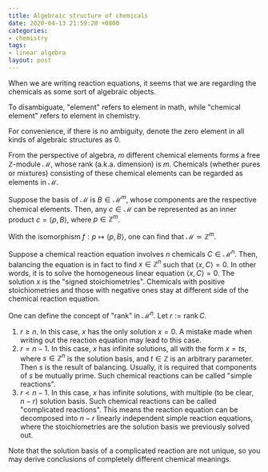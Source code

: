 ```yaml
---
title: Algebraic structure of chemicals
date: 2020-04-13 21:59:28 +0800
categories:
- chemistry
tags:
- linear algebra
layout: post
---
```


When we are writing reaction equations,
it seems that
we are regarding the chemicals as some sort of algebraic objects.

To disambiguate, "element" refers to element in math,
while "chemical element" refers to element in chemistry.

For convenience, if there is no ambiguity,
denote the zero element in all kinds of algebraic structures as $0$.

From the perspective of algebra,
$m$ different chemical elements forms a free $\mathbb Z$-module $\mathscr M$,
whose rank (a.k.a. dimension) is $m$.
Chemicals (whether pures or mixtures) consisting of these chemical elements
can be regarded as elements in $\mathscr M$.

Suppose the basis of $\mathscr M$ is $B\in\mathscr M^m$,
whose components are the respective chemical elements.
Then, any $c\in\mathscr M$ can be represented as
an inner product $c=\left<p,B\right>$, where $p\in\mathbb Z^m$.

With the isomorphism $f:p\mapsto\left<p,B\right>$,
one can find that $\mathscr M\simeq\mathbb Z^m$.

Suppose a chemical reaction equation involves
$n$ chemicals $C\in\mathscr M^n$.
Then, balancing the equation is in fact
to find $x\in\mathbb Z^n$ such that $\left<x,C\right>=0$.
In other words, it is to solve
the homogeneous linear equation $\left<x,C\right>=0$.
The solution $x$ is the "signed stoichiometries".
Chemicals with positive stoichiometries and those with negative ones
stay at different side of the chemical reaction equation.

One can define the concept of "rank" in $\mathscr M^n$.
Let $r:=\operatorname{rank}C$.

1. $r\ge n$. In this case, $x$ has the only solution $x=0$.
A mistake made when writing out the reaction equation may lead to this case.
2. $r=n-1$. In this case, $x$ has infinite solutions,
all with the form $x=ts$,
where $s\in\mathbb Z^n$ is the solution basis,
and $t\in\mathbb Z$ is an arbitrary parameter.
Then $s$ is the result of balancing.
Usually, it is required that components of $s$ be mutually prime.
Such chemical reactions can be called "simple reactions".
3. $r<n-1$. In this case, $x$ has infinite solutions,
with multiple (to be clear, $n-r$) solution basis.
Such chemical reactions can be called "complicated reactions".
This means the reaction equation can be decomposed into
$n-r$ linearly independent simple reaction equations,
where the stoichiometries are the solution basis
we previously solved out.

Note that the solution basis of a complicated reaction are not unique,
so you may derive conclusions of completely different chemical meanings.
